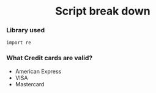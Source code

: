 <h1 align = "center">Script break down</h1>

<h3>Library used</h3>

```
import re
```

<h3>What Credit cards are valid?</h3>
   <ul>
      <li>American Express</li>
      <li>VISA</li>
      <li>Mastercard</li>
   </ul>
  

